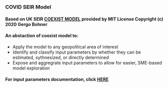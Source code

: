 ### COVID SEIR Model
#### Based on UK SEIR [COEXIST MODEL](https://github.com/gbohner/coexist) provided by MIT License Copyright (c) 2020 Gergo Bohner

#### An abstaction of coexist model to: 
  - Apply the model to any geopolitical area of interest
  - Identify and classify input parameters by whether they can be estimated, sythnesized, or directly determined 
  - Expose and aggregrate input parameters to allow for easier, SME-based model exploration


#### For input parameters documentation, click [HERE](https://docs.google.com/document/d/1ogHvwDGmD_6R5y652rO71h1cgSZ_VNGxhIPm450OMK8/edit?usp=sharing)

